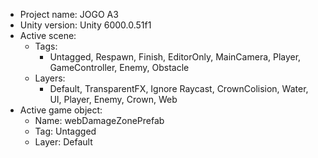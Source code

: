 <!-- UNITY CODE ASSIST INSTRUCTIONS START -->
- Project name: JOGO A3
- Unity version: Unity 6000.0.51f1
- Active scene:
  - Tags:
    - Untagged, Respawn, Finish, EditorOnly, MainCamera, Player, GameController, Enemy, Obstacle
  - Layers:
    - Default, TransparentFX, Ignore Raycast, CrownColision, Water, UI, Player, Enemy, Crown, Web
- Active game object:
  - Name: webDamageZonePrefab
  - Tag: Untagged
  - Layer: Default
<!-- UNITY CODE ASSIST INSTRUCTIONS END -->